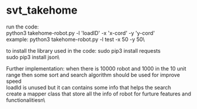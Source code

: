 # svt_takehome

run the code:\
python3 takehome-robot.py -l 'loadID' -x 'x-cord' -y 'y-cord'\
example: python3 takehome-robot.py -l test -x 50 -y 50\

to install the library used in the code:
sudo pip3 install requests\
sudo pip3 install json\


Further implementation:
when there is 10000 robot and 1000 in the 10 unit range then some sort and search algorithm should be used for improve speed\
loadId is unused but it can contains some info that helps the search\
create a mapper class that store all the info of robot for furture features and functionalitiesn\
